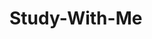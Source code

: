 # Study-With-Me
<p align="left">
<a href="https://drive.google.com/folderview?id=125Hnk7IZTpNnDeoC9usAHFblOfRGRAor"></a>
</p>
